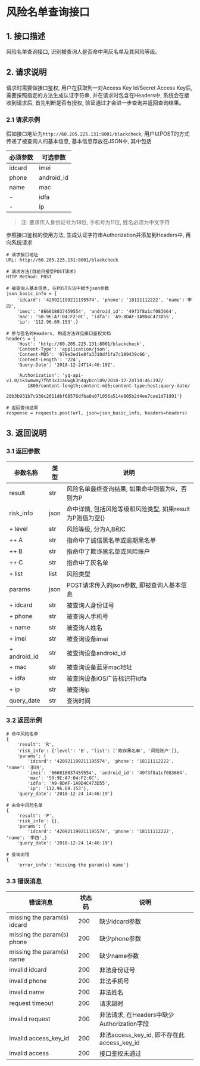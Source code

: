 # 风险名单查询接口

## 1. 接口描述

风险名单查询接口, 识别被查询人是否命中黑灰名单及其风险等级。

## 2. 请求说明

请求时需要做接口鉴权, 用户在获取到一对Access Key Id/Secret Access Key后, 需要按照指定的方法生成认证字符串, 并在请求时包含在Headers中, 系统会在接收到请求后, 首先判断是否有授权, 验证通过才会进一步查询并返回查询结果。

### 2.1 请求示例

假如接口地址为`http://60.205.225.131:8001/blackcheck`, 用户以POST的方式传递了被查询人的基本信息, 基本信息存放在JSON中, 其中包括

|必须参数|可选参数|
|------|------|
|idcard|imei|
|phone|android_id|
|name|mac|
|-|idfa|
|-|ip|

> 注: 要求传入身份证号为18位, 手机号为11位, 姓名必须为中文字符


参照接口鉴权的使用方法, 生成认证字符串Authorization并添加到Headers中, 再向系统请求

    # 请求接口地址
    URL: http://60.205.225.131:8001/blackcheck

    # 请求方法(目前只接受POST请求)
    HTTP Method: POST

    # 被查询人基本信息, 在POST方法中赋予json参数
    json_basic_info = {
        'idcard': '420921199211195574', 'phone': '18111112222', 'name':'李四',
        'imei': '866018037459554', 'android_id': '49f3f8a1cf083664',
        'mac': '50:9E:A7:04:F2:0C', 'idfa': 'A9-8DAF-1A9D4C473D55',
        'ip': '112.96.69.153',}

    # 参与签名的Headers, 构造方法详见接口鉴权文档
    headers = {
        'Host': 'http://60.205.225.131:8001/blackcheck', 
        'Content-Type': 'application/json', 
        'Content-MD5': '079e3ed1e8fa3310df1fa7c189439c66', 
        'Content-Length': '224', 
        'Query-Date': '2018-12-24T14:46:19Z', 

        'Authorization': 'yq-api-v1.0/ikiwmwmy7fht3x31a6wgk3n4qybcnl09/2018-12-24T14:46:19Z/
            1800/content-length;content-md5;content-type;host;query-date/
            20b3b931b7c930c2611dbf68576dfba0a071056a514e805b2d4ee7cee1d71991'}

    # 返回查询结果
    response = requests.post(url, json=json_basic_info, headers=headers)
  
  
## 3. 返回说明

### 3.1 返回参数

|参数名称|类型|说明|
|------|------|------|
|result|str|风险名单最终查询结果, 如果命中则值为R，否则为P|
|risk_info|json|命中详情, 包括风险等级和风险类型, 如果result为P则值为空{}|
|+ level|str|风险等级, 分为A,B和C|
|++ A|str|指命中了诚信黑名单或逾期黑名单|
|++ B|str|指命中了欺诈黑名单或风险账户|
|++ C|str|指命中了灰名单|
|+ list|list|风险类型|
|params|json|POST请求传入的json参数, 即被查询人基本信息|
|+ idcard|str|被查询人身份证号|
|+ phone|str|被查询人手机号|
|+ name|str|被查询人姓名|
|+ imei|str|被查询设备imei|
|+ android_id|str|被查询设备android_id|
|+ mac|str|被查询设备蓝牙mac地址|
|+ idfa|str|被查询设备iOS广告标识符idfa|
|+ ip|str|被查询ip|
|query_date|str|查询时间|


### 3.2 返回示例

    # 命中风险名单
    {
        'result': 'R', 
        'risk_info': {'level': 'B', 'list': ['欺诈黑名单', '风险账户']},
        'params': {
            'idcard': '420921199211195574', 'phone': '18111112222', 'name': '李四', 
            'imei': '866018037459554', 'android_id': '49f3f8a1cf083664', 
            'mac': '50:9E:A7:04:F2:0C', 
            'idfa': 'A9-8DAF-1A9D4C473D55', 
            'ip': '112.96.69.153'}, 
        'query_date': '2018-12-24 14:46:19'}

    # 未命中风险名单
    {
        'result': 'P',
        'risk_info': {}, 
        'params': {
            'idcard': '420921199211195574', 'phone': '18111112222', 'name': '李四',}
        'query_date': '2018-12-24 14:46:19'}

    # 查询出错
    {
        'error_info': 'missing the param(s) name'}

### 3.3 错误消息

|错误消息|状态码|说明|
|------|------|------|
|missing the param(s) idcard|200|缺少idcard参数|
|missing the param(s) phone|200|缺少phone参数|
|missing the param(s) name|200|缺少name参数|
|invalid idcard|200|非法身份证号|
|invalid phone|200|非法手机号|
|invalid name|200|非法姓名|
|request timeout|200|请求超时|
|invalid request|200|非法请求, 在Headers中缺少Authorization字段|
|invalid access_key_id|200|非法access_key_id, 即不存在此access_key_id|
|invalid access|200|接口鉴权未通过|


